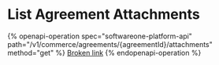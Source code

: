 # List Agreement Attachments

{% openapi-operation spec="softwareone-platform-api" path="/v1/commerce/agreements/{agreementId}/attachments" method="get" %}
[Broken link](broken-reference)
{% endopenapi-operation %}
